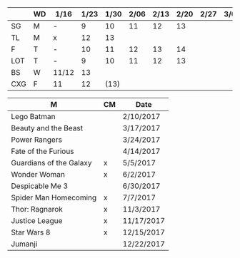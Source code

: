 
|     | WD | 1/16| 1/23| 1/30| 2/06| 2/13| 2/20| 2/27| 3/06| 3/13| 3/20| 3/27|
|-----|----|-----|-----|-----|-----|-----|-----|-----|-----|-----|-----|-----|
| SG  | M  | -   | 9   | 10  | 11  | 12  | 13  |     |     |     |     |     |
| TL  | M  | x   | 12  | 13  |     |     |     |     |     |     |     |     |
| F   | T  | -   | 10  | 11  | 12  | 13  | 14  |     |     |     |     |     |
| LOT | T  | -   | 9   | 10  | 11  | 12  | 13  |     |     |     |     |     |
| BS  | W  | 11/12 | 13  |     |     |     |     |     |     |     |     |     |
| CXG | F  | 11  | 12  | (13)|     |     |     |     |     |     |     |     |

| M | CM | Date |
|---|----|------|
| Lego Batman | | 2/10/2017 |
| Beauty and the Beast | | 3/17/2017 |
| Power Rangers | | 3/24/2017 |
| Fate of the Furious | | 4/14/2017 |
| Guardians of the Galaxy | x | 5/5/2017 |
| Wonder Woman | x | 6/2/2017 |
| Despicable Me 3 | | 6/30/2017 |
| Spider Man Homecoming | x | 7/7/2017 |
| Thor: Ragnarok | x | 11/3/2017 |
| Justice League | x | 11/17/2017 |
| Star Wars 8 | x | 12/15/2017 |
| Jumanji | | 12/22/2017 |
